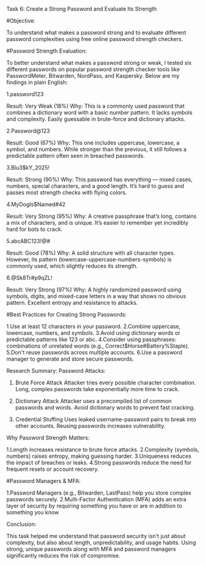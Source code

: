 Task 6: Create a Strong Password and Evaluate Its Strength

 #Objective:
 
To understand what makes a password strong and to evaluate different password complexities using free online password strength checkers.

 #Password Strength Evaluation:
 
To better understand what makes a password strong or weak, I tested six different passwords on popular password strength checker tools like PasswordMeter, Bitwarden, NordPass, and Kaspersky. Below are my findings in plain English:

1.password123

Result: Very Weak (18%)
Why: This is a commonly used password that combines a dictionary word with a basic number pattern. It lacks symbols and complexity. Easily guessable in brute-force and dictionary attacks.

2.Password@123

Result: Good (67%)
Why: This one includes uppercase, lowercase, a symbol, and numbers. While stronger than the previous, it still follows a predictable pattern often seen in breached passwords.

3.Blu3$kY_2025!

Result: Strong (90%)
Why: This password has everything — mixed cases, numbers, special characters, and a good length. It’s hard to guess and passes most strength checks with flying colors.

4.MyDogIs$Named#42

Result: Very Strong (95%)
Why: A creative passphrase that’s long, contains a mix of characters, and is unique. It’s easier to remember yet incredibly hard for bots to crack.

5.abcABC123!@#

Result: Good (78%)
Why: A solid structure with all character types. However, its pattern (lowercase-uppercase-numbers-symbols) is commonly used, which slightly reduces its strength.

6.@Sk8Tr#p9qZL!

Result: Very Strong (97%)
Why: A highly randomized password using symbols, digits, and mixed-case letters in a way that shows no obvious pattern. Excellent entropy and resistance to attacks.

#Best Practices for Creating Strong Passwords:

1.Use at least 12 characters in your password.
2.Combine uppercase, lowercase, numbers, and symbols.
3.Avoid using dictionary words or predictable patterns like 123 or abc.
4.Consider using passphrases: combinations of unrelated words (e.g., Correct$Horse#Battery%Staple).
5.Don't reuse passwords across multiple accounts.
6.Use a password manager to generate and store secure passwords.

 Research Summary: Password Attacks:
 
1. Brute Force Attack
Attacker tries every possible character combination.
Long, complex passwords take exponentially more time to crack.

2. Dictionary Attack
Attacker uses a precompiled list of common passwords and words.
Avoid dictionary words to prevent fast cracking.

3. Credential Stuffing
Uses leaked username-password pairs to break into other accounts.
Reusing passwords increases vulnerability.

Why Password Strength Matters:

1.Length increases resistance to brute force attacks.
2.Complexity (symbols, numbers) raises entropy, making guessing harder.
3.Uniqueness reduces the impact of breaches or leaks.
4.Strong passwords reduce the need for frequent resets or account recovery.

#Password Managers & MFA:

1.Password Managers (e.g., Bitwarden, LastPass) help you store complex passwords securely.
2.Multi-Factor Authentication (MFA) adds an extra layer of security by requiring something you have or are in addition to something you know

Conclusion:

This task helped me understand that password security isn't just about complexity, but also about length, unpredictability, and usage habits. Using strong, unique passwords along with MFA and password managers significantly reduces the risk of compromise.
